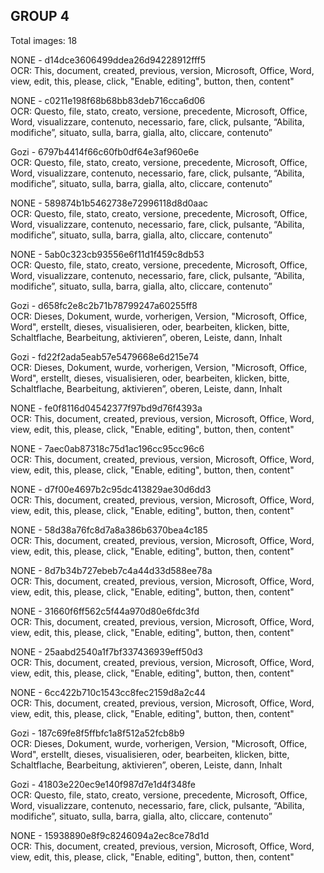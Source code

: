## GROUP 4
Total images: 18  

NONE - d14dce3606499ddea26d94228912fff5  
OCR: This, document, created, previous, version, Microsoft, Office, Word, view, edit, this, please, click, "Enable, editing", button, then, content"  

NONE - c0211e198f68b68bb83deb716cca6d06  
OCR: Questo, file, stato, creato, versione, precedente, Microsoft, Office, Word, visualizzare, contenuto, necessario, fare, click, pulsante, “Abilita, modifiche”, situato, sulla, barra, gialla, alto, cliccare, contenuto”  

Gozi - 6797b4414f66c60fb0df64e3af960e6e  
OCR: Questo, file, stato, creato, versione, precedente, Microsoft, Office, Word, visualizzare, contenuto, necessario, fare, click, pulsante, “Abilita, modifiche”, situato, sulla, barra, gialla, alto, cliccare, contenuto”  

NONE - 589874b1b5462738e72996118d8d0aac  
OCR: Questo, file, stato, creato, versione, precedente, Microsoft, Office, Word, visualizzare, contenuto, necessario, fare, click, pulsante, “Abilita, modifiche”, situato, sulla, barra, gialla, alto, cliccare, contenuto”  

NONE - 5ab0c323cb93556e6f11d1f459c8db53  
OCR: Questo, file, stato, creato, versione, precedente, Microsoft, Office, Word, visualizzare, contenuto, necessario, fare, click, pulsante, “Abilita, modifiche”, situato, sulla, barra, gialla, alto, cliccare, contenuto”  

Gozi - d658fc2e8c2b71b78799247a60255ff8  
OCR: Dieses, Dokument, wurde, vorherigen, Version, "Microsoft, Office, Word", erstellt, dieses, visualisieren, oder, bearbeiten, klicken, bitte, Schaltflache, Bearbeitung, aktivieren”, oberen, Leiste, dann, Inhalt  

Gozi - fd22f2ada5eab57e5479668e6d215e74  
OCR: Dieses, Dokument, wurde, vorherigen, Version, "Microsoft, Office, Word", erstellt, dieses, visualisieren, oder, bearbeiten, klicken, bitte, Schaltflache, Bearbeitung, aktivieren”, oberen, Leiste, dann, Inhalt  

NONE - fe0f8116d04542377f97bd9d76f4393a  
OCR: This, document, created, previous, version, Microsoft, Office, Word, view, edit, this, please, click, "Enable, editing", button, then, content"  

NONE - 7aec0ab87318c75d1ac196cc95cc96c6  
OCR: This, document, created, previous, version, Microsoft, Office, Word, view, edit, this, please, click, "Enable, editing", button, then, content"  

NONE - d7f00e4697b2c95dc413829ae30d6dd3  
OCR: This, document, created, previous, version, Microsoft, Office, Word, view, edit, this, please, click, "Enable, editing", button, then, content"  

NONE - 58d38a76fc8d7a8a386b6370bea4c185  
OCR: This, document, created, previous, version, Microsoft, Office, Word, view, edit, this, please, click, "Enable, editing", button, then, content"  

NONE - 8d7b34b727ebeb7c4a44d33d588ee78a  
OCR: This, document, created, previous, version, Microsoft, Office, Word, view, edit, this, please, click, "Enable, editing", button, then, content"  

NONE - 31660f6ff562c5f44a970d80e6fdc3fd  
OCR: This, document, created, previous, version, Microsoft, Office, Word, view, edit, this, please, click, "Enable, editing", button, then, content"  

NONE - 25aabd2540a1f7bf337436939eff50d3  
OCR: This, document, created, previous, version, Microsoft, Office, Word, view, edit, this, please, click, "Enable, editing", button, then, content"  

NONE - 6cc422b710c1543cc8fec2159d8a2c44  
OCR: This, document, created, previous, version, Microsoft, Office, Word, view, edit, this, please, click, "Enable, editing", button, then, content"  

Gozi - 187c69fe8f5ffbfc1a8f512a52fcb8b9  
OCR: Dieses, Dokument, wurde, vorherigen, Version, "Microsoft, Office, Word", erstellt, dieses, visualisieren, oder, bearbeiten, klicken, bitte, Schaltflache, Bearbeitung, aktivieren”, oberen, Leiste, dann, Inhalt  

Gozi - 41803e220ec9e140f987d7e1d4f348fe  
OCR: Questo, file, stato, creato, versione, precedente, Microsoft, Office, Word, visualizzare, contenuto, necessario, fare, click, pulsante, “Abilita, modifiche”, situato, sulla, barra, gialla, alto, cliccare, contenuto”  

NONE - 15938890e8f9c8246094a2ec8ce78d1d  
OCR: This, document, created, previous, version, Microsoft, Office, Word, view, edit, this, please, click, "Enable, editing", button, then, content"  

